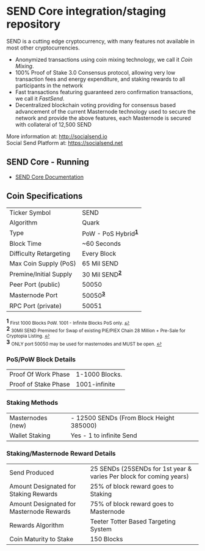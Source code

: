 SEND Core integration/staging repository
=====================================

SEND is a cutting edge cryptocurrency, with many features not available in most other cryptocurrencies.
- Anonymized transactions using coin mixing technology, we call it _Coin Mixing_.
- 100% Proof of Stake 3.0 Consensus protocol, allowing very low transaction fees and energy expenditure, and staking rewards to all participants in the network
- Fast transactions featuring guaranteed zero confirmation transactions, we call it _FastSend_.
- Decentralized blockchain voting providing for consensus based advancement of the current Masternode technology used to secure the network and provide the above features, each Masternode is secured
with collateral of 12,500 SEND

More information at: http://socialsend.io <br />
Social Send Platform at: https://socialsend.net

## SEND Core - Running
- [SEND Core Documentation](https://github.com/SocialSend/SocialSend/tree/master/doc)

## Coin Specifications
<table>
	<tr>
		<td>Ticker Symbol</td><td>SEND</td>
	</tr>
	<tr>
		<td>Algorithm</td><td>Quark</td>
	</tr>
	<tr>
		<td>Type</td><td>PoW - PoS Hybrid<sup id="a1" name="a1"><a href="#f1"><b>1</b></a></sup></td>
	</tr>
	<tr>
		<td>Block Time</td><td>~60 Seconds</td>
	</tr>
	<tr>
		<td>Difficulty Retargeting</td><td>Every Block</td>
	</tr>
	<tr>
		<td>Max Coin Supply (PoS)</td><td>65 Mil SEND</td>
	</tr>
	<tr>
		<td>Premine/Initial Supply</td><td>30 Mil SEND<sup id="a2" name="a2"><a href="#f2"><b>2</b></a></sup></td>
	</tr>
    <tr>
        <td>Peer Port (public)</td><td>50050</td>
    </tr>
    <tr>
        <td>Masternode Port</td><td>50050<sup id="a3" name="a3"><a href="#f3"><b>3</b></a></sup></td>
    </tr>
    <tr>
        <td>RPC Port (private)</td><td>50051</td>
    </tr>
</table>

<b id="f1" name="f1">1</b> <sub>First 1000 Blocks PoW. 1001 - Infinite Blocks PoS only. [↩](#a1)</sub>  <br/>
<b id="f2" name="f2">2</b> <sub>30Mil SEND Premined for Swap of existing PIE/PIEX Chain 28 Million + Pre-Sale for Cryptopia Listing. [↩](#a2)</sub>  <br/>
<b id="f3" name="f3">3</b> <sub>ONLY port 50050 may be used for masternodes and MUST be open. [↩](#a3)</sub>  <br/>

### PoS/PoW Block Details
<table>
	<tr>
		<td>Proof Of Work Phase</td><td>1-1000 Blocks.</td>
	</tr>
	<tr>
		<td>Proof of Stake Phase</td><td>1001-infinite</td>
	</tr>
</table>

### Staking Methods
<table>
	<tr>
		<td>Masternodes (new)</td><td> - 12500 SENDs (From Block Height 385000) </td>
	</tr>
	<tr>
		<td>Wallet Staking</td><td>Yes - 1 to infinite Send</td>
	</tr>
</table>

### Staking/Masternode Reward Details
<table>
	<tr>
		<td>Send Produced</td><td>25 SENDs (25SENDs for 1st year & varies Per block for coming years)</td>
	</tr>
	<tr>
		<td>Amount Designated for Staking Rewards</td>
		<td>25% of block reward goes to Staking</td>
	</tr>
	<tr>
		<td>Amount Designated for Masternode Rewards</td>
		<td>75% of block reward goes to Masternode</td>
	</tr>
	<tr>
		<td>Rewards Algorithm</td><td>Teeter Totter Based Targeting System</td>
	</tr>
	<tr>
		<td>Coin Maturity to Stake</td><td>150 Blocks</td>
	</tr>
</table>
